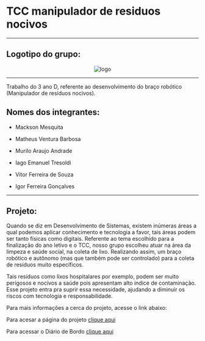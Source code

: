 # TCC manipulador de residuos nocivos 
---

## Logotipo do grupo:

<center>

![logo](https://document-export.canva.com/tcPug/DAE6BktcPug/64/thumbnail/0001.png?X-Amz-Algorithm=AWS4-HMAC-SHA256&X-Amz-Credential=AKIAQYCGKMUHWDTJW6UD%2F20220304%2Fus-east-1%2Fs3%2Faws4_request&X-Amz-Date=20220304T014223Z&X-Amz-Expires=83782&X-Amz-Signature=508a6426a02b53d1b271b83996b692ed042a7d599b5caa410fa2753e4a2766e4&X-Amz-SignedHeaders=host&response-expires=Sat%2C%2005%20Mar%202022%2000%3A58%3A45%20GMT)   

</center>

---

Trabalho do 3 ano D, referente ao desenvolvimento do braço robótico (Manipulador de resíduos nocivos). 

## Nomes dos integrantes:                            

* Mackson Mesquita 

* Matheus Ventura Barbosa                    

* Murilo Araujo Andrade 

* Iago Emanuel Tresoldi 

* Vitor Ferreira de Souza 

* Igor Ferreira Gonçalves

---

## Projeto:

Quando se diz em Desenvolvimento de Sistemas, existem inúmeras áreas a qual podemos
aplicar conhecimento e tecnologia a favor, tais áreas podem ser tanto físicas como digitais. Referente ao tema escolhido para a finalização do ano letivo e o TCC, nosso
grupo escolheu atuar na área da limpeza e saúde social, na coleta de lixo. Realizando
assim, um braço robótico e autônomo (mas que também pode ser controlado) para a coleta
de resíduos muito específicos.

Tais resíduos como lixos hospitalares por exemplo, podem ser muito perigosos e nocivos a saúde pois apresentam alto indice de contaminação. Esse projeto entra pra suprir essa necessidade, ajudando a diminuir os riscos com tecnologia e responsabilidade.              


Para mais informações a cerca do projeto, acesse o link abaixo:

Para acesar a página do projeto [clique aqui](https://github.com/AlunoMackson/TCCManipulador-de-Residuos-Nocivos/blob/main/Projeto%20Bra%C3%A7o%20Robotico%202.0.md)

Para acessar o Diário de Bordo [clique aqui](https://github.com/AlunoMackson/TCCManipulador-de-Residuos-Nocivos/blob/main/diario/diario_fev.md)                    

